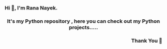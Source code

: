 <h3 align="left">Hi 👋, I'm Rana Nayek.</h3>
<h3 align="center">It's my Python repository , here you can check out my Python projects.....</h3>
<h3 align="right">Thank You 🙏</h3>
